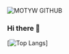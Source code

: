 ![MOTYW GITHUB](https://user-images.githubusercontent.com/65807969/119228702-89c41080-bb14-11eb-853c-e9073ff0714f.PNG)

### Hi there 👋
[![Top Langs](https://github-readme-stats.vercel.app/api/top-langs/?username=Pietrus914)]
<!--
**Pietrus914/Pietrus914** is a ✨ _special_ ✨ repository because its `README.md` (this file) appears on your GitHub profile.

Here are some ideas to get you started:

- 🔭 I’m currently working on ...
- 🌱 I’m currently learning ...
- 👯 I’m looking to collaborate on ...
- 🤔 I’m looking for help with ...
- 💬 Ask me about ...
- 📫 How to reach me: ...
- 😄 Pronouns: ...
- ⚡ Fun fact: ...
-->
